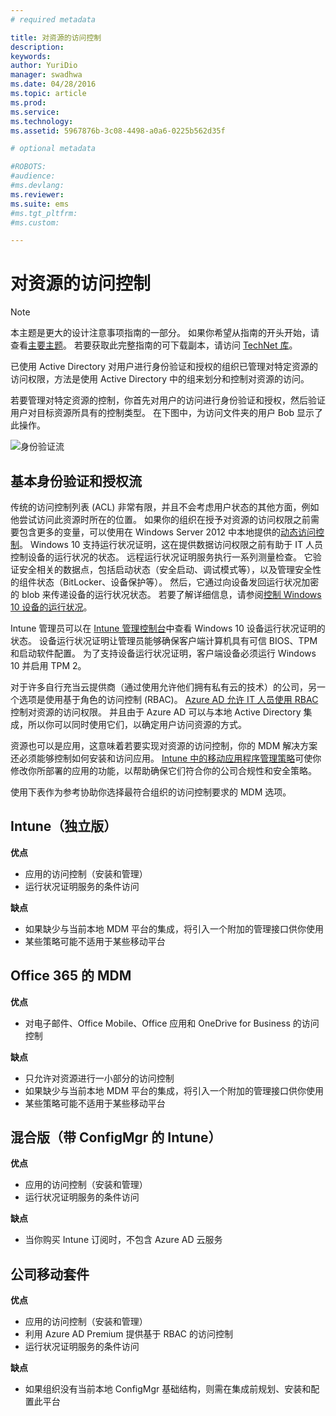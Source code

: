 ```yaml
---
# required metadata

title: 对资源的访问控制
description:
keywords:
author: YuriDio
manager: swadhwa
ms.date: 04/28/2016
ms.topic: article
ms.prod:
ms.service:
ms.technology:
ms.assetid: 5967876b-3c08-4498-a0a6-0225b562d35f

# optional metadata

#ROBOTS:
#audience:
#ms.devlang:
ms.reviewer: 
ms.suite: ems
#ms.tgt_pltfrm:
#ms.custom:

---
```


# 对资源的访问控制

>[!NOTE]
>本主题是更大的设计注意事项指南的一部分。 如果你希望从指南的开头开始，请查看[主要主题](mdm-design-considerations-guide.md)。 若要获取此完整指南的可下载副本，请访问 [TechNet 库](https://gallery.technet.microsoft.com/Mobile-Device-Management-7d401582)。

已使用 Active Directory 对用户进行身份验证和授权的组织已管理对特定资源的访问权限，方法是使用 Active Directory 中的组来划分和控制对资源的访问。  

若要管理对特定资源的控制，你首先对用户的访问进行身份验证和授权，然后验证用户对目标资源所具有的控制类型。 在下图中，为访问文件夹的用户 Bob 显示了此操作。

![身份验证流](./media/MDM_Figure_13.png)

## 基本身份验证和授权流

传统的访问控制列表 (ACL) 非常有限，并且不会考虑用户状态的其他方面，例如他尝试访问此资源时所在的位置。 如果你的组织在授予对资源的访问权限之前需要包含更多的变量，可以使用在 Windows Server 2012 中本地提供的[动态访问控制](https://technet.microsoft.com/library/dn408191.aspx)。 Windows 10 支持运行状况证明，这在提供数据访问权限之前有助于 IT 人员控制设备的运行状况的状态。 远程运行状况证明服务执行一系列测量检查。 它验证安全相关的数据点，包括启动状态（安全启动、调试模式等），以及管理安全性的组件状态（BitLocker、设备保护等）。 然后，它通过向设备发回运行状况加密的 blob 来传递设备的运行状况状态。 若要了解详细信息，请参阅[控制 Windows 10 设备的运行状况](https://technet.microsoft.com/en-us/library/mt592023.aspx)。

Intune 管理员可以在 [Intune 管理控制台](/intune/deploy/introduction-to-device-compliance-policies-in-microsoft-intune)中查看 Windows 10 设备运行状况证明的状态。 设备运行状况证明让管理员能够确保客户端计算机具有可信 BIOS、TPM 和启动软件配置。 为了支持设备运行状况证明，客户端设备必须运行 Windows 10 并启用 TPM 2。 

对于许多自行充当云提供商（通过使用允许他们拥有私有云的技术）的公司，另一个选项是使用基于角色的访问控制 (RBAC)。 [Azure AD 允许 IT 人员使用 RBAC](http://azure.microsoft.com/documentation/articles/role-based-access-control-configure/) 控制对资源的访问权限。 并且由于 Azure AD 可以与本地 Active Directory 集成，所以你可以同时使用它们，以确定用户访问资源的方式。

资源也可以是应用，这意味着若要实现对资源的访问控制，你的 MDM 解决方案还必须能够控制如何安装和访问应用。 [Intune 中的移动应用程序管理策略](/intune/deployuse/configure-and-deploy-mobile-application-management-policies-in-the-microsoft-intune-console)可使你修改你所部署的应用的功能，以帮助确保它们符合你的公司合规性和安全策略。 

使用下表作为参考协助你选择最符合组织的访问控制要求的 MDM 选项。

## Intune（独立版）

**优点**

- 应用的访问控制（安装和管理）
- 运行状况证明服务的条件访问

**缺点**

- 如果缺少与当前本地 MDM 平台的集成，将引入一个附加的管理接口供你使用
- 某些策略可能不适用于某些移动平台
 
## Office 365 的 MDM

**优点**

- 对电子邮件、Office Mobile、Office 应用和 OneDrive for Business 的访问控制

**缺点**

- 只允许对资源进行一小部分的访问控制
- 如果缺少与当前本地 MDM 平台的集成，将引入一个附加的管理接口供你使用
- 某些策略可能不适用于某些移动平台

## 混合版（带 ConfigMgr 的 Intune）

**优点**

- 应用的访问控制（安装和管理）
- 运行状况证明服务的条件访问

**缺点**

- 当你购买 Intune 订阅时，不包含 Azure AD 云服务

## 公司移动套件

**优点**

- 应用的访问控制（安装和管理）
- 利用 Azure AD Premium 提供基于 RBAC 的访问控制
- 运行状况证明服务的条件访问

**缺点**

- 如果组织没有当前本地 ConfigMgr 基础结构，则需在集成前规划、安装和配置此平台


<!--HONumber=Apr16_HO2-->


